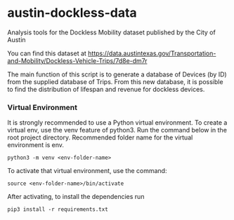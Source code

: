# austin-dockless-data
Analysis tools for the Dockless Mobility dataset published by the City of Austin

You can find this dataset at https://data.austintexas.gov/Transportation-and-Mobility/Dockless-Vehicle-Trips/7d8e-dm7r

The main function of this script is to generate a database of Devices (by ID) from the supplied database of Trips. From this new database, it is possible to find the distribution of lifespan and revenue for dockless devices.


### Virtual Environment
It is strongly recommended to use a Python virtual environment. To create a virtual env, use the venv feature of python3. Run the command below in the root project directory. Recommended folder name for the virtual environment is env.
```
python3 -m venv <env-folder-name>
```


To activate that virtual environment, use the command:
```
source <env-folder-name>/bin/activate
```

After activating, to install the dependencies run
```
pip3 install -r requirements.txt
```
